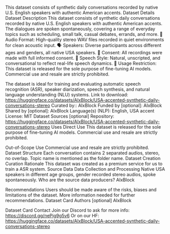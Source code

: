 This dataset consists of synthetic daily conversations recorded by native U.S. English speakers with authentic American accents.
Dataset Details
Dataset Description
This dataset consists of synthetic daily conversations recorded by native U.S. English speakers with authentic American accents. The dialogues are spoken spontaneously, covering a range of everyday topics such as scheduling, small talk, casual debates, errands, and more.
🎤 Audio Format: High-quality stereo WAV files recorded in quiet environments for clean acoustic input.
🗣️ Speakers: Diverse participants across different ages and genders, all native USA speakers.
🧾 Consent: All recordings were made with full informed consent.
💬 Speech Style: Natural, unscripted, and conversational to reflect real-life speech dynamics.
🔐 Usage Restriction: This dataset is released for the sole purpose of fine-tuning AI models. Commercial use and resale are strictly prohibited.

The dataset is ideal for training and evaluating automatic speech recognition (ASR), speaker diarization, speech synthesis, and natural language understanding (NLU) systems.
Link to download: https://huggingface.co/datasets/AIxBlock/USA-accented-synthetic-daily-conversations-stereo
Curated by:: AIxBlock
Funded by [optional]: AIxBlock
Shared by [optional]: AIxBlock
Language(s) (NLP): English, USA accent
License: MIT
Dataset Sources [optional]
Repository: https://huggingface.co/datasets/AIxBlock/USA-accented-synthetic-daily-conversations-stereo
Uses
Direct Use
This dataset is released for the sole purpose of fine-tuning AI models. Commercial use and resale are strictly prohibited.

Out-of-Scope Use
Commercial use and resale are strictly prohibited.
Dataset Structure
Each conversation contains 2 separated audios, stereo, no overlap. Topic name is mentioned as the folder name.
Dataset Creation
Curation Rationale
This dataset was created as a premium service for us to train a ASR system.
Source Data
Data Collection and Processing
Native USA speakers in different age groups, gender recorded stereo audios, spoke spontaneously.
Who are the source data producers?
AIxBlock

Recommendations
Users should be made aware of the risks, biases and limitations of the dataset. More information needed for further recommendations.
Dataset Card Authors [optional]
AIxBlock

Dataset Card Contact
Join our Discord to ask for more info: https://discord.gg/nePjg9g5v6 Or on our HF: https://huggingface.co/datasets/AIxBlock/USA-accented-synthetic-daily-conversations-stereo
